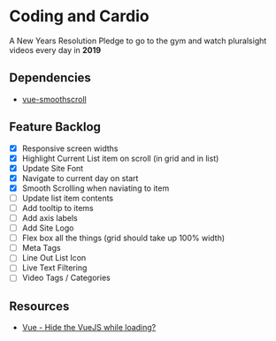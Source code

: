 # Coding and Cardio

A New Years Resolution Pledge to go to the gym and watch pluralsight videos every day in **2019**

## Dependencies

* [vue-smoothscroll](https://github.com/Teddy-Zhu/vue-smoothscroll)

## Feature Backlog

- [x] Responsive screen widths
- [x] Highlight Current List item on scroll (in grid and in list)
- [x] Update Site Font
- [x] Navigate to current day on start
- [x] Smooth Scrolling when naviating to item
- [ ] Update list item contents
- [ ] Add tooltip to items
- [ ] Add axis labels
- [ ] Add Site Logo
- [ ] Flex box all the things (grid should take up 100% width)
- [ ] Meta Tags
- [ ] Line Out List Icon
- [ ] Live Text Filtering
- [ ] Video Tags / Categories

## Resources

* [Vue - Hide the VueJS while loading?](https://stackoverflow.com/a/36187668/1366033)